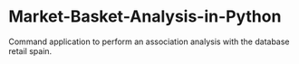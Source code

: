 # Market-Basket-Analysis-in-Python
Command application to perform an association analysis with the database retail spain.
